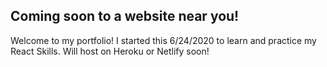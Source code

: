 ## Coming soon to a website near you!

Welcome to my portfolio! I started this 6/24/2020 to learn and practice my React Skills. Will host on Heroku or Netlify soon!
